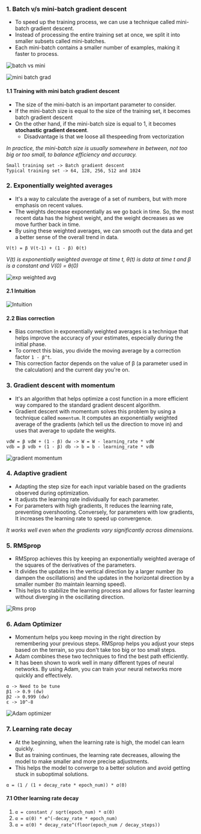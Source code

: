 ### 1. Batch v/s mini-batch gradient descent

- To speed up the training process, we can use a technique called mini-batch gradient descent.
- Instead of processing the entire training set at once, we split it into smaller subsets called mini-batches.
- Each mini-batch contains a smaller number of examples, making it faster to process.

![batch vs mini](https://github.com/user-attachments/assets/7b09850e-c231-440b-9642-231ef6815269)

![mini batch grad](https://github.com/user-attachments/assets/102dea14-958d-4091-985e-7e0967814fac)

#### 1.1 Training with mini batch gradient descent

- The size of the mini-batch is an important parameter to consider.
- If the mini-batch size is equal to the size of the training set, it becomes batch gradient descent
- On the other hand, if the mini-batch size is equal to 1, it becomes **stochastic gradient descent**.
  - Disadvantage is that we loose all thespeeding from vectorization

_In practice, the mini-batch size is usually somewhere in between, not too big or too small, to balance efficiency and accuracy._

```
Small training set -> Batch gradient descent
Typical training set -> 64, 128, 256, 512 and 1024
```

### 2. Exponentially weighted averages

- It's a way to calculate the average of a set of numbers, but with more emphasis on recent values.
- The weights decrease exponentially as we go back in time. So, the most recent data has the highest weight, and the weight decreases as we move further back in time.
- By using these weighted averages, we can smooth out the data and get a better sense of the overall trend in data.

`V(t) = β V(t-1) + (1 - β) θ(t)`

_V(t) is exponentially weighted average at time t, θ(t) is data at time t and β is a constant and V(0) = θ(0)_

![exp weighted avg](https://github.com/user-attachments/assets/c359aa09-4a78-483e-9471-86ed5087f30c)

#### 2.1 Intuition

![Intuition](https://github.com/user-attachments/assets/23a0a952-fd8b-4363-a702-c0a270ef302e)

#### 2.2 Bias correction

- Bias correction in exponentially weighted averages is a technique that helps improve the accuracy of your estimates, especially during the initial phase.
- To correct this bias, you divide the moving average by a correction factor `1 - β^t`.
- This correction factor depends on the value of β (a parameter used in the calculation) and the current day you're on.

### 3. Gradient descent with momentum

- It's an algorithm that helps optimize a cost function in a more efficient way compared to the standard gradient descent algorithm.
- Gradient descent with momentum solves this problem by using a technique called `momentum`. It computes an exponentially weighted average of the gradients (which tell us the direction to move in) and uses that average to update the weights.

```
vdW = β vdW + (1 - β) dw -> W = W - learning_rate * vdW
vdb = β vdb + (1 - β) db -> b = b - learning_rate * vdb
```

![gradient momentum](https://github.com/user-attachments/assets/0dd422bb-5f60-4dd4-be30-1a85706c05af)

### 4. Adaptive gradient

- Adapting the step size for each input variable based on the gradients observed during optimization.
- It adjusts the learning rate individually for each parameter.
- For parameters with high gradients, It reduces the learning rate, preventing overshooting. Conversely, for parameters with low gradients, It increases the learning rate to speed up convergence.

_It works well even when the gradients vary significantly across dimensions._

### 5. RMSprop

- RMSprop achieves this by keeping an exponentially weighted average of the squares of the derivatives of the parameters.
- It divides the updates in the vertical direction by a larger number (to dampen the oscillations) and the updates in the horizontal direction by a smaller number (to maintain learning speed).
- This helps to stabilize the learning process and allows for faster learning without diverging in the oscillating direction.

![Rms prop](https://github.com/user-attachments/assets/b88f6131-d78d-4e59-9eaf-2071e599c774)

### 6. Adam Optimizer

- Momentum helps you keep moving in the right direction by remembering your previous steps. RMSprop helps you adjust your steps based on the terrain, so you don't take too big or too small steps.
- Adam combines these two techniques to find the best path efficiently.
- It has been shown to work well in many different types of neural networks. By using Adam, you can train your neural networks more quickly and effectively.

```
α -> Need to be tune
β1 -> 0.9 (dw)
β2 -> 0.999 (dw)
ε -> 10^-8
```
![Adam optimizer](https://github.com/user-attachments/assets/5c1c81d7-45c4-4282-8d8e-b2ebf286fe23)

### 7. Learning rate decay

- At the beginning, when the learning rate is high, the model can learn quickly.
- But as training continues, the learning rate decreases, allowing the model to make smaller and more precise adjustments.
- This helps the model to converge to a better solution and avoid getting stuck in suboptimal solutions.

`α = (1 / (1 + decay_rate * epoch_num)) * 𝛼(0)`

#### 7.1 Other learning rate decay

1. `α = constant / sqrt(epoch_num) * α(0)`
2. `α = α(0) * e^(-decay_rate * epoch_num)`
3. `α = α(0) * decay_rate^(floor(epoch_num / decay_steps))`